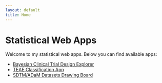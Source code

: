 ```yaml
---
layout: default
title: Home
---
```


# Statistical Web Apps

Welcome to my statistical web apps. Below you can find available apps:

- [Bayesian Clinical Trial Design Explorer](bayesian_design.html)
- [TEAE Classification App](teae_classification.html)
- [SDTM/ADaM Datasets Drawing Board](cdisc_drawing_board.html)
